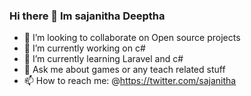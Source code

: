 ### Hi there 👋 Im sajanitha Deeptha


- 👯 I’m looking to collaborate on Open source projects
-  🔭 I’m currently working on c#
- 🌱 I’m currently learning  Laravel and c#
- 💬 Ask me about games or any teach related stuff
- 📫 How to reach me: @https://twitter.com/sajanitha

